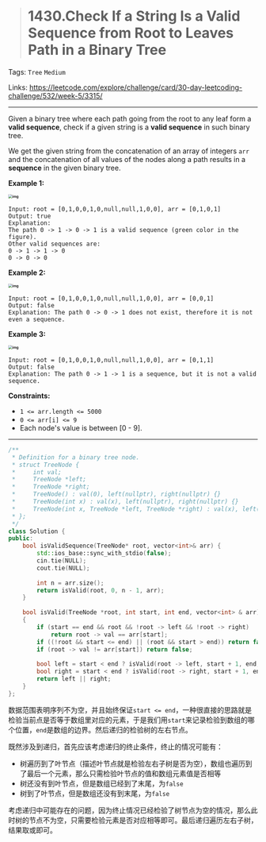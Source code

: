 > # 1430.Check If a String Is a Valid Sequence from Root to Leaves Path in a Binary Tree

Tags: `Tree` `Medium`

Links: https://leetcode.com/explore/challenge/card/30-day-leetcoding-challenge/532/week-5/3315/

-----

Given a binary tree where each path going from the root to any leaf form a **valid sequence**, check if a given string is a **valid sequence** in such binary tree. 

We get the given string from the concatenation of an array of integers `arr` and the concatenation of all values of the nodes along a path results in a **sequence** in the given binary tree.

**Example 1:**

**<img src="https://assets.leetcode.com/uploads/2019/12/18/leetcode_testcase_1.png" alt="img" style="zoom:50%;" />**

```
Input: root = [0,1,0,0,1,0,null,null,1,0,0], arr = [0,1,0,1]
Output: true
Explanation: 
The path 0 -> 1 -> 0 -> 1 is a valid sequence (green color in the figure). 
Other valid sequences are: 
0 -> 1 -> 1 -> 0 
0 -> 0 -> 0
```

**Example 2:**

**<img src="https://assets.leetcode.com/uploads/2019/12/18/leetcode_testcase_2.png" alt="img" style="zoom:50%;" />**

```
Input: root = [0,1,0,0,1,0,null,null,1,0,0], arr = [0,0,1]
Output: false 
Explanation: The path 0 -> 0 -> 1 does not exist, therefore it is not even a sequence.
```

**Example 3:**

**<img src="https://assets.leetcode.com/uploads/2019/12/18/leetcode_testcase_3.png" alt="img" style="zoom:50%;" />**

```
Input: root = [0,1,0,0,1,0,null,null,1,0,0], arr = [0,1,1]
Output: false
Explanation: The path 0 -> 1 -> 1 is a sequence, but it is not a valid sequence.
```

**Constraints:**

- `1 <= arr.length <= 5000`
- `0 <= arr[i] <= 9`
- Each node's value is between [0 - 9].

------

```c++
/**
 * Definition for a binary tree node.
 * struct TreeNode {
 *     int val;
 *     TreeNode *left;
 *     TreeNode *right;
 *     TreeNode() : val(0), left(nullptr), right(nullptr) {}
 *     TreeNode(int x) : val(x), left(nullptr), right(nullptr) {}
 *     TreeNode(int x, TreeNode *left, TreeNode *right) : val(x), left(left), right(right) {}
 * };
 */
class Solution {
public:
    bool isValidSequence(TreeNode* root, vector<int>& arr) {
        std::ios_base::sync_with_stdio(false);
        cin.tie(NULL);
        cout.tie(NULL);
        
        int n = arr.size();
        return isValid(root, 0, n - 1, arr);
    }
    
    bool isValid(TreeNode *root, int start, int end, vector<int> & arr)
    {
    	if (start == end && root && !root -> left && !root -> right)
    		return root -> val == arr[start];
        if ((!root && start <= end) || (root && start > end)) return false;
        if (root -> val != arr[start]) return false;
        
        bool left = start < end ? isValid(root -> left, start + 1, end, arr) : false;
        bool right = start < end ? isValid(root -> right, start + 1, end, arr) : false;
        return left || right;
    }
};
```

数据范围表明序列不为空，并且始终保证`start <= end`，一种很直接的思路就是检验当前点是否等于数组里对应的元素，于是我们用`start`来记录检验到数组的哪个位置，`end`是数组的边界。然后递归的检验树的左右节点。

既然涉及到递归，首先应该考虑递归的终止条件，终止的情况可能有：

* 树遍历到了叶节点（描述叶节点就是检验左右子树是否为空），数组也遍历到了最后一个元素，那么只需检验叶节点的值和数组元素值是否相等
* 树还没有到叶节点，但是数组已经到了末尾，为`false`
* 树到了叶节点，但是数组还没有到末尾，为`false`

考虑递归中可能存在的问题，因为终止情况已经检验了树节点为空的情况，那么此时树的节点不为空，只需要检验元素是否对应相等即可。最后递归遍历左右子树，结果取或即可。